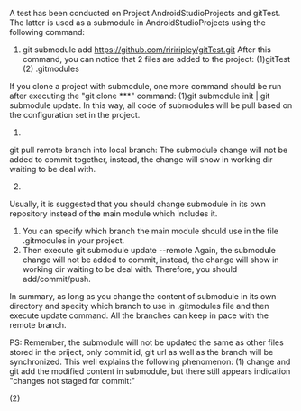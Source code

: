 A test has been conducted on Project AndroidStudioProjects and gitTest. The latter is used as a submodule in AndroidStudioProjects using the following command:
1) git submodule add https://github.com/ririripley/gitTest.git
After this command, you can notice that 2 files are added to the project: (1)gitTest (2) .gitmodules
  
If you clone a project with submodule, one more command should be run after executing the "git clone ***" command: (1)git submodule init | git submodule update. In this way, all code of submodules will be pull based on the configuration set in the project.

1.
git pull remote branch into local branch:
The submodule change will not be added to commit together, instead, the change will show in working dir waiting 
to be deal with.


2. 
Usually, it is suggested that you should change submodule in its own repository instead of the main module which includes it. 
1) You can specify which branch the main module should use in the file .gitmodules in your project.
2) Then execute git submodule update --remote
Again, the submodule change will not be added to commit, instead, the change will show in working dir waiting 
to be deal with. Therefore, you should add/commit/push.



In summary, as long as you change the content of submodule in its own directory and specity which branch to use in .gitmodules file and then execute update command. All the branches can keep in pace with the remote branch.


PS:
Remember, the submodule will not be updated the same as other files stored in the priject, only commit id, git url as well as the branch will be synchronized. This well explains the following phenomenon:
(1) change and git add the modified content in submodule, but there still appears indication "changes not staged for commit:"

(2)
